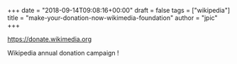 +++
date = "2018-09-14T09:08:16+00:00"
draft = false
tags = ["wikipedia"]
title = "make-your-donation-now-wikimedia-foundation"
author = "jpic"
+++

https://donate.wikimedia.org

Wikipedia annual donation campaign !
